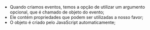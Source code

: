 * Quando criamos eventos, temos a opção de utilizar um argumento opcional, que é chamado de objeto do evento;
* Ele contém propriedades que podem ser utilizadas a nosso favor;
* O objeto é criado pelo JavaScript automaticamente;